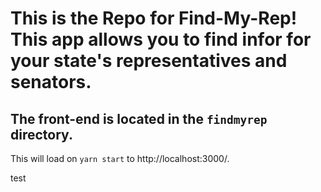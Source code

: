 # This is the Repo for Find-My-Rep! This app allows you to find infor for your state's representatives and senators.

## The front-end is located in the `findmyrep` directory.

This will load on `yarn start` to http://localhost:3000/.

test

